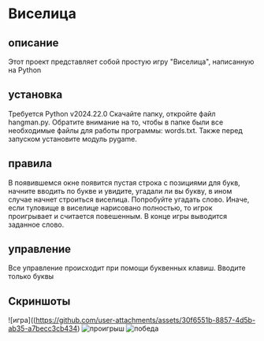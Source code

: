 # Виселица
## описание 
Этот проект представляет собой простую игру "Виселица", написанную на Python
## установка
Требуется Python v2024.22.0
Скачайте папку, откройте файл hangman.py. Обратите внимание на то, чтобы в папке были все необходимые файлы для работы программы: words.txt. Также перед запуском установите модуль pygame.
## правила 
В появившемся окне появится пустая строка с позициями для букв, начните вводить по букве и увидите, угадали ли вы букву, в ином случае начнет строиться виселица. Попробуйте угадать слово. Иначе, если туловище в виселице нарисовано полностью, то игрок проигрывает и считается повешенным. В конце игры выводится заданное слово.
## управление 
Все управление происходит при помощи буквенных клавиш. Вводите только буквы
## Скриншоты
![игра]((https://github.com/user-attachments/assets/30f6551b-8857-4d5b-ab35-a7becc3cb434)
![проигрыш](https://github.com/user-attachments/assets/e20faec3-8432-4c1e-8bce-76b6330e4508)
![победа](https://github.com/user-attachments/assets/994fcbcc-4263-4382-b539-dc8df5503448)
